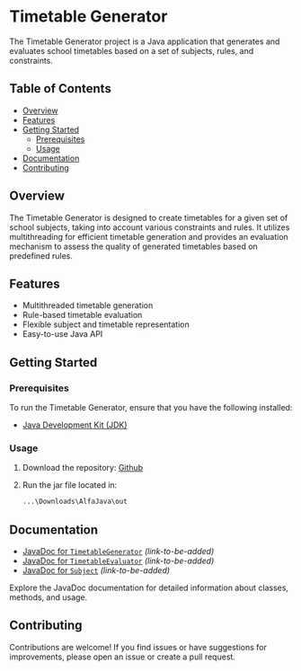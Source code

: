 # Timetable Generator

The Timetable Generator project is a Java application that generates and evaluates school timetables based on a set of
subjects, rules, and constraints.

## Table of Contents

- [Overview](#overview)
- [Features](#features)
- [Getting Started](#getting-started)
    - [Prerequisites](#prerequisites)
    - [Usage](#usage)
- [Documentation](#documentation)
- [Contributing](#contributing)

## Overview

The Timetable Generator is designed to create timetables for a given set of school subjects, taking into account various
constraints and rules. It utilizes multithreading for efficient timetable generation and provides an evaluation
mechanism to assess the quality of generated timetables based on predefined rules.

## Features

- Multithreaded timetable generation
- Rule-based timetable evaluation
- Flexible subject and timetable representation
- Easy-to-use Java API

## Getting Started

### Prerequisites

To run the Timetable Generator, ensure that you have the following installed:

- [Java Development Kit (JDK)](https://www.oracle.com/java/technologies/javase-downloads.html)

### Usage

1. Download the repository:
   [Github](https://github.com/PolarBear6857/AlfaJava)

2. Run the jar file located in:

    ```bash
    ...\Downloads\AlfaJava\out

## Documentation

- [JavaDoc for `TimetableGenerator`](#) *(link-to-be-added)*
- [JavaDoc for `TimetableEvaluator`](#) *(link-to-be-added)*
- [JavaDoc for `Subject`](#) *(link-to-be-added)*

Explore the JavaDoc documentation for detailed information about classes, methods, and usage.

## Contributing

Contributions are welcome! If you find issues or have suggestions for improvements, please open an issue or create a pull request.



   